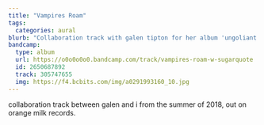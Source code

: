 ```yaml
---
title: "Vampires Roam"
tags:
  categories: aural
blurb: "Collaboration track with galen tipton for her album 'ungoliant'"
bandcamp:
  type: album
  url: https://o0o0o0o0.bandcamp.com/track/vampires-roam-w-sugarquote
  id: 2650687892
  track: 305747655
  img: https://f4.bcbits.com/img/a0291993160_10.jpg
---
```


collaboration track between galen and i from the summer of 2018, out on orange milk records.